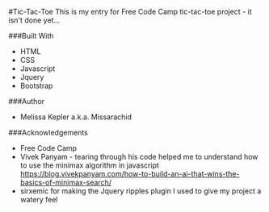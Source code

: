 #Tic-Tac-Toe
This is my entry for Free Code Camp tic-tac-toe project - it isn't done yet...

###Built With
+  HTML  
+  CSS  
+  Javascript   
+  Jquery  
+  Bootstrap  

###Author
+  Melissa Kepler a.k.a. Missarachid  

###Acknowledgements
+  Free Code Camp
+  Vivek Panyam - tearing through his code helped me to understand how to use the minimax algorithm in javascript
https://blog.vivekpanyam.com/how-to-build-an-ai-that-wins-the-basics-of-minimax-search/
+  sirxemic for making the Jquery ripples plugin I used to give my project a watery feel
